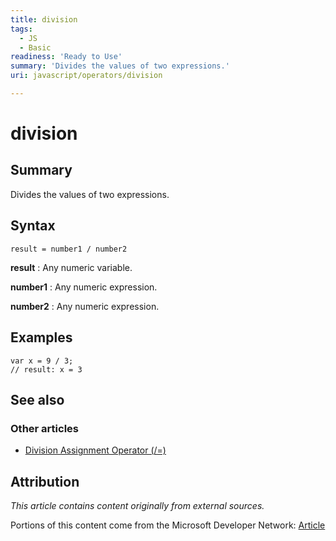 ```yaml
---
title: division
tags:
  - JS
  - Basic
readiness: 'Ready to Use'
summary: 'Divides the values of two expressions.'
uri: javascript/operators/division

---
```

# division

## Summary

Divides the values of two expressions.

## Syntax

    result = number1 / number2

**result**
:   Any numeric variable.

**number1**
:   Any numeric expression.

**number2**
:   Any numeric expression.

## Examples

``` {.js}
var x = 9 / 3;
// result: x = 3
```

## See also

### Other articles

-   [Division Assignment Operator (/=)](/javascript/operators/division_assignment)

## Attribution

*This article contains content originally from external sources.*

Portions of this content come from the Microsoft Developer Network: [Article](http://msdn.microsoft.com/en-us/library/ie/w8z179xh(v=vs.94).aspx)


